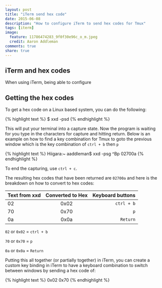 ```yaml
---
layout: post
title: "iTerm send hex code"
date: 2015-06-08
description: "How to configure iTerm to send hex codes for Tmux"
tags: [iterm]
image:
  feature: 11786474283_9f0f30e96c_o_m.jpeg
  credit: Aaron Addleman
comments: true
share: true
---
```


## iTerm and hex codes

When using iTerm, being able to configure

## Getting the hex codes

To get a hex code on a Linux based system, you can do the following:

{% highlight text %}
$ xxd -psd
{% endhighlight %}

This will put your terminal into a capture state. Now the program is waiting for you type in the characters for capture and hitting return. Below is an example on how to find a key combination for Tmux to goto the previous window which is the key combination of `ctrl + b` then `p` 

{% highlight text %}
Hiigara:~ aaddleman$ xxd -psg
^Bp
02700a
{% endhighlight %}

To end the capturing, use `ctrl + c`.

The resulting hex codes that have been returned are `02700a` and here is the breakdown on how to convert to hex codes:

| Text from xxd    | Converted to Hex | Keyboard buttons |
| ---------------- |:----------------:| ----------------:|
| 02               | 0x02             | `ctrl + b`       |
| 70               | 0x70             | `p`              |
| 0a               | 0x0a             | `Return`         |

`02` or `0x02` = `ctrl + b`

`70` or `0x70` = `p`

`0a` or `0x0a` = `Return`

Putting this all together (or partially together) in iTerm, you can create a custom key binding in iTerm to have a keyboard combination to switch between windows by sending a hex code of:

{% highlight text %}
0x02 0x70
{% endhighlight %}